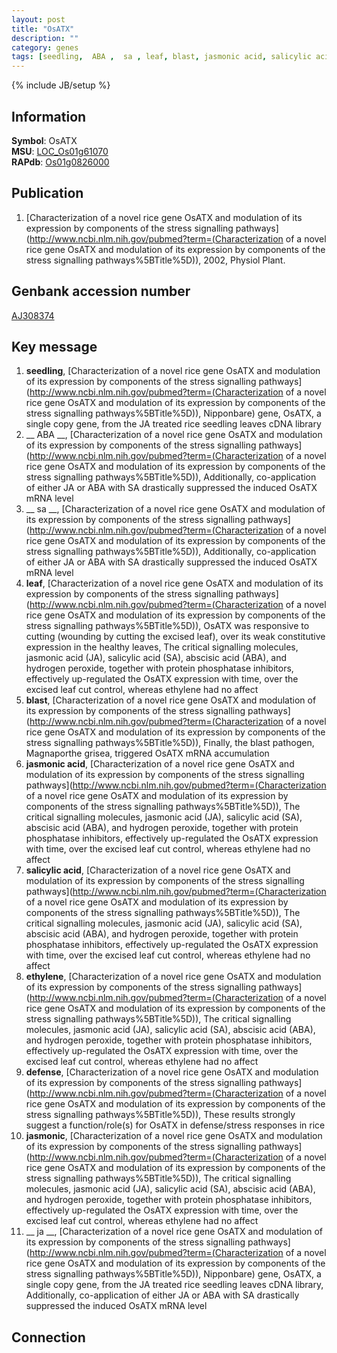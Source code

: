 ```yaml
---
layout: post
title: "OsATX"
description: ""
category: genes
tags: [seedling,  ABA ,  sa , leaf, blast, jasmonic acid, salicylic acid, ethylene, defense, jasmonic,  ja ]
---
```

{% include JB/setup %}

## Information
__Symbol__: OsATX  
__MSU__: [LOC_Os01g61070](http://rice.plantbiology.msu.edu/cgi-bin/ORF_infopage.cgi?orf=LOC_Os01g61070)  
__RAPdb__: [Os01g0826000](http://rapdb.dna.affrc.go.jp/viewer/gbrowse_details/irgsp1?name=Os01g0826000)  

## Publication
1. [Characterization of a novel rice gene OsATX and modulation of its expression by components of the stress signalling pathways](http://www.ncbi.nlm.nih.gov/pubmed?term=(Characterization of a novel rice gene OsATX and modulation of its expression by components of the stress signalling pathways%5BTitle%5D)), 2002, Physiol Plant.

## Genbank accession number
[AJ308374](http://www.ncbi.nlm.nih.gov/nuccore/AJ308374)

## Key message
1. __seedling__, [Characterization of a novel rice gene OsATX and modulation of its expression by components of the stress signalling pathways](http://www.ncbi.nlm.nih.gov/pubmed?term=(Characterization of a novel rice gene OsATX and modulation of its expression by components of the stress signalling pathways%5BTitle%5D)),  Nipponbare) gene, OsATX, a single copy gene, from the JA treated rice seedling leaves cDNA library
2. __ ABA __, [Characterization of a novel rice gene OsATX and modulation of its expression by components of the stress signalling pathways](http://www.ncbi.nlm.nih.gov/pubmed?term=(Characterization of a novel rice gene OsATX and modulation of its expression by components of the stress signalling pathways%5BTitle%5D)),  Additionally, co-application of either JA or ABA with SA drastically suppressed the induced OsATX mRNA level
3. __ sa __, [Characterization of a novel rice gene OsATX and modulation of its expression by components of the stress signalling pathways](http://www.ncbi.nlm.nih.gov/pubmed?term=(Characterization of a novel rice gene OsATX and modulation of its expression by components of the stress signalling pathways%5BTitle%5D)),  Additionally, co-application of either JA or ABA with SA drastically suppressed the induced OsATX mRNA level
4. __leaf__, [Characterization of a novel rice gene OsATX and modulation of its expression by components of the stress signalling pathways](http://www.ncbi.nlm.nih.gov/pubmed?term=(Characterization of a novel rice gene OsATX and modulation of its expression by components of the stress signalling pathways%5BTitle%5D)),  OsATX was responsive to cutting (wounding by cutting the excised leaf), over its weak constitutive expression in the healthy leaves, The critical signalling molecules, jasmonic acid (JA), salicylic acid (SA), abscisic acid (ABA), and hydrogen peroxide, together with protein phosphatase inhibitors, effectively up-regulated the OsATX expression with time, over the excised leaf cut control, whereas ethylene had no affect
5. __blast__, [Characterization of a novel rice gene OsATX and modulation of its expression by components of the stress signalling pathways](http://www.ncbi.nlm.nih.gov/pubmed?term=(Characterization of a novel rice gene OsATX and modulation of its expression by components of the stress signalling pathways%5BTitle%5D)),  Finally, the blast pathogen, Magnaporthe grisea, triggered OsATX mRNA accumulation
6. __jasmonic acid__, [Characterization of a novel rice gene OsATX and modulation of its expression by components of the stress signalling pathways](http://www.ncbi.nlm.nih.gov/pubmed?term=(Characterization of a novel rice gene OsATX and modulation of its expression by components of the stress signalling pathways%5BTitle%5D)),  The critical signalling molecules, jasmonic acid (JA), salicylic acid (SA), abscisic acid (ABA), and hydrogen peroxide, together with protein phosphatase inhibitors, effectively up-regulated the OsATX expression with time, over the excised leaf cut control, whereas ethylene had no affect
7. __salicylic acid__, [Characterization of a novel rice gene OsATX and modulation of its expression by components of the stress signalling pathways](http://www.ncbi.nlm.nih.gov/pubmed?term=(Characterization of a novel rice gene OsATX and modulation of its expression by components of the stress signalling pathways%5BTitle%5D)),  The critical signalling molecules, jasmonic acid (JA), salicylic acid (SA), abscisic acid (ABA), and hydrogen peroxide, together with protein phosphatase inhibitors, effectively up-regulated the OsATX expression with time, over the excised leaf cut control, whereas ethylene had no affect
8. __ethylene__, [Characterization of a novel rice gene OsATX and modulation of its expression by components of the stress signalling pathways](http://www.ncbi.nlm.nih.gov/pubmed?term=(Characterization of a novel rice gene OsATX and modulation of its expression by components of the stress signalling pathways%5BTitle%5D)),  The critical signalling molecules, jasmonic acid (JA), salicylic acid (SA), abscisic acid (ABA), and hydrogen peroxide, together with protein phosphatase inhibitors, effectively up-regulated the OsATX expression with time, over the excised leaf cut control, whereas ethylene had no affect
9. __defense__, [Characterization of a novel rice gene OsATX and modulation of its expression by components of the stress signalling pathways](http://www.ncbi.nlm.nih.gov/pubmed?term=(Characterization of a novel rice gene OsATX and modulation of its expression by components of the stress signalling pathways%5BTitle%5D)),  These results strongly suggest a function/role(s) for OsATX in defense/stress responses in rice
10. __jasmonic__, [Characterization of a novel rice gene OsATX and modulation of its expression by components of the stress signalling pathways](http://www.ncbi.nlm.nih.gov/pubmed?term=(Characterization of a novel rice gene OsATX and modulation of its expression by components of the stress signalling pathways%5BTitle%5D)),  The critical signalling molecules, jasmonic acid (JA), salicylic acid (SA), abscisic acid (ABA), and hydrogen peroxide, together with protein phosphatase inhibitors, effectively up-regulated the OsATX expression with time, over the excised leaf cut control, whereas ethylene had no affect
11. __ ja __, [Characterization of a novel rice gene OsATX and modulation of its expression by components of the stress signalling pathways](http://www.ncbi.nlm.nih.gov/pubmed?term=(Characterization of a novel rice gene OsATX and modulation of its expression by components of the stress signalling pathways%5BTitle%5D)),  Nipponbare) gene, OsATX, a single copy gene, from the JA treated rice seedling leaves cDNA library, Additionally, co-application of either JA or ABA with SA drastically suppressed the induced OsATX mRNA level

## Connection


